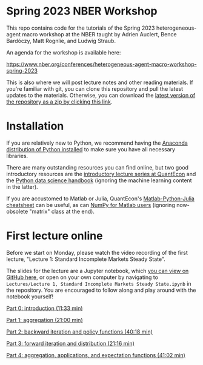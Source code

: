# Spring 2023 NBER Workshop

This repo contains code for the tutorials of the Spring 2023 heterogeneous-agent macro workshop at the NBER taught by Adrien Auclert, Bence Bardóczy, Matt Rognlie, and Ludwig Straub.

An agenda for the workshop is available here:

https://www.nber.org/conferences/heterogeneous-agent-macro-workshop-spring-2023

This is also where we will post lecture notes and other reading materials. If you're familiar with git, you can clone this repository and pull the latest updates to the materials. Otherwise, you can download the [latest version of the repository as a zip by clicking this link](https://github.com/shade-econ/nber-workshop-2023/archive/refs/heads/main.zip).

# Installation

If you are relatively new to Python, we recommend having the [Anaconda distribution of Python installed](https://www.anaconda.com/products/distribution) to make sure you have all necessary libraries. 

There are many outstanding resources you can find online, but two good introductory resources are the [introductory lecture series at QuantEcon](https://python-programming.quantecon.org/intro.html) and the [Python data science handbook](https://jakevdp.github.io/PythonDataScienceHandbook/) (ignoring the machine learning content in the latter). 

If you are accustomed to Matlab or Julia, QuantEcon's [Matlab-Python-Julia cheatsheet](https://cheatsheets.quantecon.org/) can be useful, as can [NumPy for Matlab users](https://numpy.org/doc/stable/user/numpy-for-matlab-users.html) (ignoring now-obsolete "matrix" class at the end). 

# First lecture online

Before we start on Monday, please watch the video recording of the first lecture, "Lecture 1: Standard Incomplete Markets Steady State".

The slides for the lecture are a Jupyter notebook, which [you can view on GitHub here](https://github.com/shade-econ/nber-workshop-2023/blob/main/Lectures/Lecture%201%2C%20Standard%20Incomplete%20Markets%20Steady%20State.ipynb), or open on your own computer by navigating to `Lectures/Lecture 1, Standard Incomplete Markets Steady State.ipynb` in the repository. You are encouraged to follow along and play around with the notebook yourself!

[Part 0: introduction (11:33 min)](https://www.dropbox.com/s/qsdzn2pb3u530r6/Part%200%2C%20introduction.mp4?dl=0)

[Part 1: aggregation (21:00 min)](https://www.dropbox.com/s/c76o4bem126mjd4/Part%201%2C%20aggregation.mp4?dl=0)

[Part 2: backward iteration and policy functions (40:18 min)](https://www.dropbox.com/s/3dhn9oj116vy9qb/Part%202%2C%20backward%20iteration%20and%20policy%20functions.mp4?dl=0)

[Part 3: forward iteration and distribution (21:16 min)](https://www.dropbox.com/s/im3sfsnqvxzpki4/Part%203%2C%20forward%20iteration%20and%20distribution.mp4?dl=0)

[Part 4: aggregation, applications, and expectation functions (41:02 min)](https://www.dropbox.com/s/k6mcltci56r27zh/Part%204%2C%20aggregation%2C%20applications%2C%20and%20expectation%20functions.mp4?dl=0)

